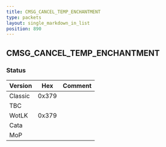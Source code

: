 ```yaml
---
title: CMSG_CANCEL_TEMP_ENCHANTMENT
type: packets
layout: single_markdown_in_list
position: 890
---
```


## CMSG_CANCEL_TEMP_ENCHANTMENT

### Status

Version    | Hex        | Comment
---------- | ---------- | ---------- 
Classic    | 0x379      | 
TBC        |            |
WotLK      | 0x379      | 
Cata       |            |
MoP        |            |
